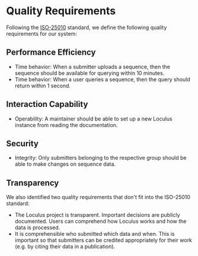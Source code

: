 # Quality Requirements

Following the [ISO-25010](https://iso25000.com/index.php/en/iso-25000-standards/iso-25010) standard, we define the following quality requirements for our system:

## Performance Efficiency

* Time behavior: When a submitter uploads a sequence, then the sequence should be available for querying within 10 minutes.
* Time behavior: When a user queries a sequence, then the query should return within 1 second.

## Interaction Capability

* Operability: A maintainer should be able to set up a new Loculus instance from reading the documentation.

## Security

* Integrity: Only submitters belonging to the respective group should be able to make changes on sequence data.

## Transparency

We also identified two quality requirements that don't fit into the ISO-25010 standard:

* The Loculus project is transparent. Important decisions are publicly documented.
  Users can comprehend how Loculus works and how the data is processed.
* It is comprehensible who submitted which data and when.
  This is important so that submitters can be credited appropriately for their work
  (e.g. by citing their data in a publication).
